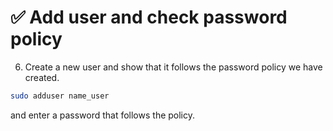 # ✅ Add user and check password policy

6. Create a new user and show that it follows the password policy we have created.

```sh
sudo adduser name_user
```

and enter a password that follows the policy.
